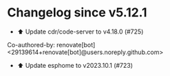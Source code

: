 # Changelog since v5.12.1
- ⬆️ Update cdr/code-server to v4.18.0 (#725)

Co-authored-by: renovate[bot] <29139614+renovate[bot]@users.noreply.github.com> 
- ⬆️ Update esphome to v2023.10.1 (#723) 
